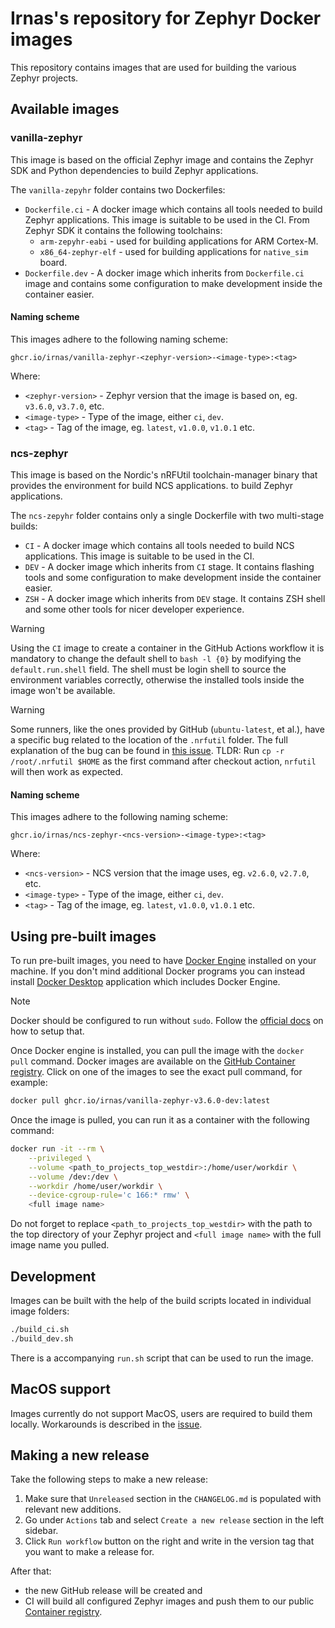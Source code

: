 # Irnas's repository for Zephyr Docker images

This repository contains images that are used for building the various Zephyr projects.

## Available images

### vanilla-zephyr

This image is based on the official Zephyr image and contains the Zephyr SDK and Python dependencies
to build Zephyr applications.

The `vanilla-zepyhr` folder contains two Dockerfiles:

- `Dockerfile.ci` - A docker image which contains all tools needed to build Zephyr applications.
  This image is suitable to be used in the CI. From Zephyr SDK it contains the following toolchains:
  - `arm-zepyhr-eabi` - used for building applications for ARM Cortex-M.
  - `x86_64-zephyr-elf` - used for building applications for `native_sim` board.
- `Dockerfile.dev` - A docker image which inherits from `Dockerfile.ci` image and contains some
  configuration to make development inside the container easier.

#### Naming scheme

This images adhere to the following naming scheme:

```code
ghcr.io/irnas/vanilla-zephyr-<zephyr-version>-<image-type>:<tag>
```

Where:

- `<zephyr-version>` - Zephyr version that the image is based on, eg. `v3.6.0`, `v3.7.0`, etc.
- `<image-type>` - Type of the image, either `ci`, `dev`.
- `<tag>` - Tag of the image, eg. `latest`, `v1.0.0`, `v1.0.1` etc.

### ncs-zephyr

This image is based on the Nordic's nRFUtil toolchain-manager binary that provides the environment
for build NCS applications. to build Zephyr applications.

The `ncs-zepyhr` folder contains only a single Dockerfile with two multi-stage builds:

- `CI` - A docker image which contains all tools needed to build NCS applications. This image is
  suitable to be used in the CI.
- `DEV` - A docker image which inherits from `CI` stage. It contains flashing tools and some
  configuration to make development inside the container easier.
- `ZSH` - A docker image which inherits from `DEV` stage. It contains ZSH shell and some other tools
  for nicer developer experience.

<!-- prettier-ignore -->
> [!WARNING]
> Using the `CI` image to create a container in the GitHub Actions workflow it is mandatory to
> change the default shell to `bash -l {0}` by modifying the `default.run.shell` field. The shell
> must be login shell to source the environment variables correctly, otherwise the installed tools
> inside the image won't be available.

<!-- prettier-ignore -->
> [!WARNING]
> Some runners, like the ones provided by GitHub (`ubuntu-latest`, et al.), have a specific bug
> related to the location of the `.nrfutil` folder. The full explanation of the bug can be found
> in [this issue]. TLDR: Run `cp -r /root/.nrfutil $HOME` as the first command after checkout
> action, `nrfutil` will then work as expected.

[this issue]: https://github.com/IRNAS/irnas-docker-software/issues/9

#### Naming scheme

This images adhere to the following naming scheme:

```code
ghcr.io/irnas/ncs-zephyr-<ncs-version>-<image-type>:<tag>
```

Where:

- `<ncs-version>` - NCS version that the image uses, eg. `v2.6.0`, `v2.7.0`, etc.
- `<image-type>` - Type of the image, either `ci`, `dev`.
- `<tag>` - Tag of the image, eg. `latest`, `v1.0.0`, `v1.0.1` etc.

## Using pre-built images

To run pre-built images, you need to have [Docker Engine] installed on your machine. If you don't
mind additional Docker programs you can instead install [Docker Desktop] application which includes
Docker Engine.

[Docker Engine]: https://docs.docker.com/engine/
[Docker Desktop]: https://docs.docker.com/desktop/

<!-- prettier-ignore -->
> [!NOTE]
> Docker should be configured to run without `sudo`. Follow the [official docs] on how to setup that.

[official docs]:
  https://docs.docker.com/engine/install/linux-postinstall/#manage-docker-as-a-non-root-user

Once Docker engine is installed, you can pull the image with the `docker pull` command. Docker
images are available on the [GitHub Container registry]. Click on one of the images to see the exact
pull command, for example:

```bash
docker pull ghcr.io/irnas/vanilla-zephyr-v3.6.0-dev:latest
```

[GitHub Container registry]: https://github.com/orgs/IRNAS/packages?repo_name=irnas-docker-software

Once the image is pulled, you can run it as a container with the following command:

```bash
docker run -it --rm \
    --privileged \
    --volume <path_to_projects_top_westdir>:/home/user/workdir \
    --volume /dev:/dev \
    --workdir /home/user/workdir \
    --device-cgroup-rule='c 166:* rmw' \
    <full image name>
```

Do not forget to replace `<path_to_projects_top_westdir>` with the path to the top directory of your
Zephyr project and `<full image name>` with the full image name you pulled.

## Development

Images can be built with the help of the build scripts located in individual image folders:

```bash
./build_ci.sh
./build_dev.sh
```

There is a accompanying `run.sh` script that can be used to run the image.

## MacOS support

Images currently do not support MacOS, users are required to build them locally. Workarounds is
described in the [issue].

[issue]: https://github.com/IRNAS/irnas-docker-software/issues/3#issuecomment-2273196922

## Making a new release

Take the following steps to make a new release:

1. Make sure that `Unreleased` section in the `CHANGELOG.md` is populated with relevant new
   additions.
2. Go under `Actions` tab and select `Create a new release` section in the left sidebar.
3. Click `Run workflow` button on the right and write in the version tag that you want to make a
   release for.

After that:

- the new GitHub release will be created and
- CI will build all configured Zephyr images and push them to our public [Container registry].

[Container registry]: https://github.com/orgs/IRNAS/packages
